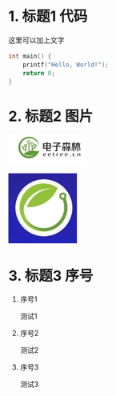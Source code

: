 # 1. 标题1 代码

这里可以加上文字

```c
int main() {
    printf("Hello, World!");
    return 0;
}
```

# 2. 标题2 图片

![图片1](./example/image1.jpg)

![图片2](./example/image2.jpg)

# 3. 标题3 序号

1. 序号1
   
    测试1

2. 序号2
    
    测试2

3. 序号3
    
    测试3